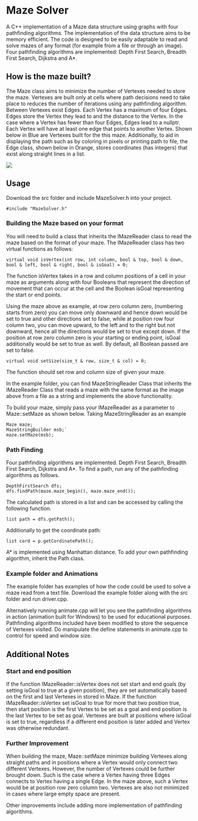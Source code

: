 # Maze Solver

A C++ implementation of a Maze data structure using graphs with four pathfinding algorithms. The implementation of the data structure aims to be memory efficient. The code is designed to be easily adaptable to read and solve mazes of any format (for example from a file or through an image). Four pathfinding algorithms are implemented: Depth First Search, Breadth First Search, Dijkstra and A*.  

## How is the maze built?

The Maze class aims to minimize the number of Vertexes needed to store the maze. Vertexes are built only at cells where path decisions need to take place to reduces the number of iterations using any pathfinding algorithm. Between Vertexes exist Edges. Each Vertex has a maximum of four Edges. Edges store the Vertex they lead to and the distance to the Vertex. In the case where a Vertex has fewer than four Edges, Edges lead to a nullptr. Each Vertex will have at least one edge that points to another Vertex. Shown below in Blue are Vertexes built for the this maze. Additionally, to aid in displaying the path such as by coloring in pixels or printing path to file, the Edge class, shown below in Orange, stores coordinates (has integers) that exist along straight lines in a list.

 ![](https://github.com/JeremyDsilva/MazeSolver/blob/master/maze%20image.JPG)

## Usage 

Download the src folder and include MazeSolver.h into your project. 

<pre><code>#include "MazeSolver.h"</code></pre>

### Building the Maze based on your format

You will need to build a class that inherits the IMazeReader class to read the maze based on the format of your maze. The IMazeReader class has two virtual functions as follows:

<pre><code>virtual void isVertex(int row, int column, bool & top, bool & down, bool & left, bool & right, bool & isGoal) = 0;</code></pre>

The function isVertex takes in a row and column positions of a cell in your maze as arguments along with four Booleans that represent the direction of movement that can occur at the cell and the Boolean isGoal representing the start or end points. 

Using the maze above as example, at row zero column zero, (numbering starts from zero) you can move only downward and hence down would be set to true and other directions set to false, while at position row four column two, you can move upward, to the left and to the right but not downward, hence all the directions would be set to true except down. If the position at row zero column zero is your starting or ending point, isGoal additionally would be set to true as well. By default, all Boolean passed are set to false. 

<pre><code>virtual void setSize(size_t & row, size_t & col) = 0;</code></pre>

The function should set row and column size of given your maze.

In the example folder, you can find MazeStringReader Class that inherits the IMazeReader Class that reads a maze with the same format as the image above from a file as a string and implements the above functionality.

To build your maze, simply pass your IMazeReader as a parameter to Maze::setMaze as shown below. Taking MazeStringReader as an example

<pre><code>Maze maze;
MazeStringBuilder msb;`
maze.setMaze(msb);</code></pre>


### Path Finding

Four pathfinding algorithms are implemented. Depth First Search, Breadth First Search, Dijkstra and A*. To find a path, run any of the pathfinding algorithms as follows.

<pre><code>DepthFirstSearch dfs;
dfs.findPath(maze.maze_begin(), maze.maze_end());</code></pre>

The calculated path is stored in a list and can be accessed by calling the following function.

<pre><code>list<Vertex*> path = dfs.getPath();</code></pre>

Additionally to get the coordinate path: 

<pre><code>list<Coordinates> cord = p.getCordinatePath();</code></pre>

A* is implemented using Manhattan distance. To add your own pathfinding algorithm, inherit the Path class. 

### Example folder and Animations

The example folder has examples of how the code could be used to solve a maze read from a text file. Download the example folder along with the src folder and run driver.cpp.

Alternatively running animate.cpp will let you see the pathfinding algorithms in action (animation built for Windows) to be used for educational purposes. Pathfinding algorithms included have been modified to store the sequence of Vertexes visited. Do manipulate the define statements in animate.cpp to control for speed and window size. 

## Additional Notes

### Start and end position

If the function IMazeReader::isVertex does not set start and end goals (by setting isGoal to true at a given position), they are set automatically based on the first and last Vertexes in stored in Maze. If the function IMazeReader::isVertex set isGoal to true for more that two position true, then start position is the first Vertex to be set as a goal and end position is the last Vertex to be set as goal. Vertexes are built at positions where isGoal is set to true, regardless if a different end position is later added and Vertex was otherwise redundant.

### Further Improvement

When building the maze, Maze::setMaze minimize building Vertexes along straight paths and in positions where a Vertex would only connect two different Vertexes. However, the number of Vertexes could be further brought down. Such is the case where a Vertex having three Edges connects to Vertex having a single Edge. In the maze above, such a Vertex would be at position row zero column two. Vertexes are also not minimized in cases where large empty space are present.

Other improvements include adding more implementation of pathfinding algorithms. 
